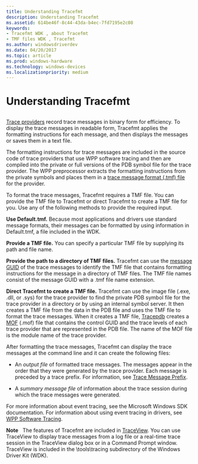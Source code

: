 ```yaml
---
title: Understanding Tracefmt
description: Understanding Tracefmt
ms.assetid: 614be46f-8c44-43da-b4ec-7fd7195e2c08
keywords:
- Tracefmt WDK , about Tracefmt
- TMF files WDK , Tracefmt
ms.author: windowsdriverdev
ms.date: 04/20/2017
ms.topic: article
ms.prod: windows-hardware
ms.technology: windows-devices
ms.localizationpriority: medium
---
```


# Understanding Tracefmt


## <span id="ddk_understanding_tracefmt_tools"></span><span id="DDK_UNDERSTANDING_TRACEFMT_TOOLS"></span>


[Trace providers](trace-provider.md) record trace messages in binary form for efficiency. To display the trace messages in readable form, Tracefmt applies the formatting instructions for each message, and then displays the messages or saves them in a text file.

The formatting instructions for trace messages are included in the source code of trace providers that use WPP software tracing and then are compiled into the private or full versions of the PDB symbol file for the trace provider. The WPP preprocessor extracts the formatting instructions from the private symbols and places them in a [trace message format (.tmf) file](trace-message-format-file.md) for the provider.

To format the trace messages, Tracefmt requires a TMF file. You can provide the TMF file to Tracefmt or direct Tracefmt to create a TMF file for you. Use any of the following methods to provide the required input.

**Use Default.tmf.** Because most applications and drivers use standard message formats, their messages can be formatted by using information in Default.tmf, a file included in the WDK.

**Provide a TMF file.** You can specify a particular TMF file by supplying its path and file name.

**Provide the path to a directory of TMF files.** Tracefmt can use the [message GUID](message-guid.md) of the trace messages to identify the TMF file that contains formatting instructions for the message in a directory of TMF files. The TMF file names consist of the message GUID with a .tmf file name extension.

**Direct Tracefmt to create a TMF file.** Tracefmt can use the image file (.exe, .dll, or .sys) for the trace provider to find the private PDB symbol file for the trace provider in a directory or by using an internal symbol server. It then creates a TMF file from the data in the PDB file and uses the TMF file to format the trace messages. When it creates a TMF file, [Tracepdb](tracepdb.md) creates a [MOF](trace-managed-object-format--mof--file.md) (.mof) file that contains the control GUID and the trace levels of each trace provider that are represented in the PDB file. The name of the MOF file is the module name of the trace provider.

After formatting the trace messages, Tracefmt can display the trace messages at the command line and it can create the following files:

-   An *output file* of formatted trace messages. The messages appear in the order that they were generated by the trace provider. Each message is preceded by a trace prefix. For information, see [Trace Message Prefix](trace-message-prefix.md).

-   A *summary message file* of information about the trace session during which the trace messages were generated.

For more information about event tracing, see the Microsoft Windows SDK documentation. For information about using event tracing in drivers, see [WPP Software Tracing](wpp-software-tracing.md).

**Note**   The features of Tracefmt are included in [TraceView](traceview.md). You can use TraceView to display trace messages from a log file or a real-time trace session in the TraceView dialog box or in a Command Prompt window. TraceView is included in the \\tools\\tracing subdirectory of the Windows Driver Kit (WDK).

 

 

 






